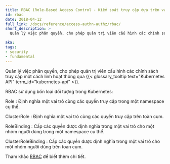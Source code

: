 ```yaml
---
title: RBAC (Role-Based Access Control - Kiểm soát truy cập dựa trên vai trò)
id: rbac
date: 2018-04-12
full_link: /docs/reference/access-authn-authz/rbac/
short_description: >
  Quản lý việc phân quyền, cho phép quản trị viên cấu hình các chính sách truy cập một cách linh hoạt thông qua Kubernetes API.

aka: 
tags:
- security
- fundamental
---
```

 Quản lý việc phân quyền, cho phép quản trị viên cấu hình các chính sách truy cập một cách linh hoạt thông qua {{< glossary_tooltip text="Kubernetes API" term_id="kubernetes-api" >}}.

<!--more--> 

RBAC sử dụng bốn loại đối tượng trong Kubernetes:

Role
: Định nghĩa một vai trò cùng các quyền truy cập trong một namespace cụ thể.

ClusterRole
: Định nghĩa một vai trò cùng các quyền truy cập trên toàn cụm.

RoleBinding
: Cấp các quyền được định nghĩa trong một vai trò cho một nhóm người dùng trong một namespace cụ thể.

ClusterRoleBinding
: Cấp các quyền được định nghĩa trong một vai trò cho một nhóm người dùng trên toàn cụm.

Tham khảo [RBAC](/docs/reference/access-authn-authz/rbac/) để biết thêm chi tiết.
